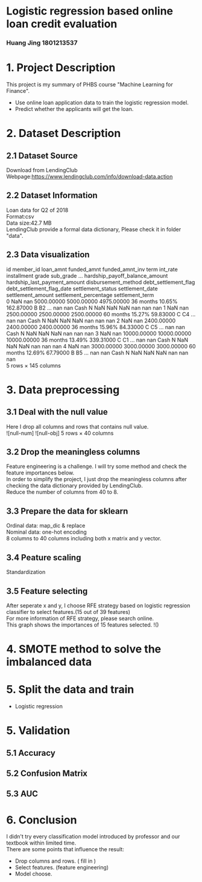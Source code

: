 # Logistic regression based online loan credit evaluation
### Huang Jing  1801213537
# 1. Project Description
This project is my summary of PHBS course "Machine Learning for Finance".<br>
* Use online loan application data to train the logistic regression model.<br>
* Predict whether the applicants will get the loan.<br>

# 2. Dataset Description
## 2.1 Dataset Source
Download from LendingClub <br>
Webpage:https://www.lendingclub.com/info/download-data.action
## 2.2 Dataset Information
Loan data for Q2 of 2018<br>
Format:csv<br>
Data size:42.7 MB<br>
LendingClub provide a formal data dictionary, Please check it in folder "data".
## 2.3 Data visualization
id	member_id	loan_amnt	funded_amnt	funded_amnt_inv	term	int_rate	installment	grade	sub_grade	...	hardship_payoff_balance_amount	hardship_last_payment_amount	disbursement_method	debt_settlement_flag	debt_settlement_flag_date	settlement_status	settlement_date	settlement_amount	settlement_percentage	settlement_term<br>
0	NaN	nan	5000.00000	5000.00000	4975.00000	36 months	10.65%	162.87000	B	B2	...	nan	nan	Cash	N	NaN	NaN	NaN	nan	nan	nan
1	NaN	nan	2500.00000	2500.00000	2500.00000	60 months	15.27%	59.83000	C	C4	...	nan	nan	Cash	N	NaN	NaN	NaN	nan	nan	nan
2	NaN	nan	2400.00000	2400.00000	2400.00000	36 months	15.96%	84.33000	C	C5	...	nan	nan	Cash	N	NaN	NaN	NaN	nan	nan	nan
3	NaN	nan	10000.00000	10000.00000	10000.00000	36 months	13.49%	339.31000	C	C1	...	nan	nan	Cash	N	NaN	NaN	NaN	nan	nan	nan
4	NaN	nan	3000.00000	3000.00000	3000.00000	60 months	12.69%	67.79000	B	B5	...	nan	nan	Cash	N	NaN	NaN	NaN	nan	nan	nan<br>
5 rows × 145 columns
# 3. Data preprocessing
## 3.1 Deal with the null value
Here I drop all columns and rows that contains null value.<br>
![null-num]
![null-obj]
5 rows × 40 columns 
## 3.2 Drop the meaningless columns
Feature engineering is a challenge. I will try some method and check the feature importances below.<br>
In order to simplify the project, I just drop the meaningless columns after checking the data dictionary provided by LendingClub.<br>
Reduce the number of columns from 40 to 8.
## 3.3 Prepare the data for sklearn
Ordinal data: map_dic & replace<br>
Nominal data: one-hot encoding<br>
8 columns to 40 columns including both x matrix and y vector.
## 3.4 Peature scaling
Standardization
## 3.5 Feature selecting
After seperate x and y, I choose RFE strategy based on logistic regression classifier to select features.(15 out of 39 features)<br>
For more information of RFE strategy, please search online.<br>
This graph shows the importances of 15 features selected.
!()
# 4. SMOTE method to solve the imbalanced data
# 5. Split the data and train 
* Logistic regression
# 5. Validation
## 5.1 Accuracy 
## 5.2 Confusion Matrix
## 5.3 AUC
# 6. Conclusion
I didn't try every classification model introduced by professor and our textbook within limited time.<br>
There are some points that influence the result:<br>
* Drop columns and rows. ( fill in )
* Select features. (feature engineering)
* Model choose. 
